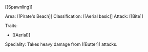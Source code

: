 [[Spawnling]]

Area: [[Pirate's Beach]]
Classification: [[Aerial basic]]
Attack: [[Bite]]

Traits:
- [[Aerial]]

Speciality: Takes heavy damage from [[Butter]] attacks.